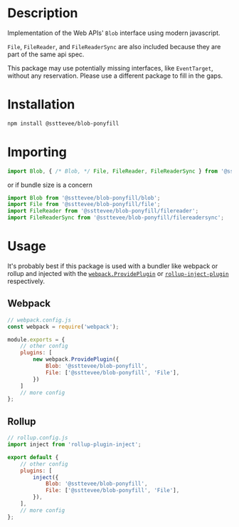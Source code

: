 # Description

Implementation of the Web APIs' `Blob` interface using modern javascript.

`File`, `FileReader`, and `FileReaderSync` are also included because they are part of the same api spec.

This package may use potentially missing interfaces, like `EventTarget`, without any reservation. Please use a different package to fill in the gaps.

# Installation

```bash
npm install @ssttevee/blob-ponyfill
```

# Importing

```js
import Blob, { /* Blob, */ File, FileReader, FileReaderSync } from '@ssttevee/blob-ponyfill';
```

or if bundle size is a concern

```js
import Blob from '@ssttevee/blob-ponyfill/blob';
import File from '@ssttevee/blob-ponyfill/file';
import FileReader from '@ssttevee/blob-ponyfill/filereader';
import FileReaderSync from '@ssttevee/blob-ponyfill/filereadersync';
```

# Usage

It's probably best if this package is used with a bundler like webpack or rollup and injected with the [`webpack.ProvidePlugin`](https://webpack.js.org/guides/shimming/) or [`rollup-inject-plugin`](https://github.com/rollup/rollup-plugin-inject) respectively.

## Webpack

```js
// webpack.config.js
const webpack = require('webpack');

module.exports = {
    // other config
    plugins: [
        new webpack.ProvidePlugin({
            Blob: '@ssttevee/blob-ponyfill',
            File: ['@ssttevee/blob-ponyfill', 'File'],
        })
    ]
    // more config
};
```

## Rollup

```js
// rollup.config.js
import inject from 'rollup-plugin-inject';

export default {
    // other config
    plugins: [
        inject({
            Blob: '@ssttevee/blob-ponyfill',
            File: ['@ssttevee/blob-ponyfill', 'File'],
        }),
    ],
    // more config
};
```
